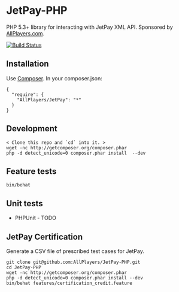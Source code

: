 # JetPay-PHP

PHP 5.3+ library for interacting with JetPay XML API. Sponsored by [AllPlayers.com](https://www.allplayers.com).

[![Build Status](https://secure.travis-ci.org/AllPlayers/JetPay-PHP.png)](http://travis-ci.org/AllPlayers/JetPay-PHP)

## Installation
Use [Composer](http://getcomposer.org/).  In your composer.json:

    {
      "require": {
        "AllPlayers/JetPay": "*"
      }
    }

## Development

    < Clone this repo and `cd` into it. >
    wget -nc http://getcomposer.org/composer.phar
    php -d detect_unicode=0 composer.phar install  --dev

## Feature tests

    bin/behat

## Unit tests

 - PHPUnit - TODO

## JetPay Certification
Generate a CSV file of prescribed test cases for JetPay.

    git clone git@github.com:AllPlayers/JetPay-PHP.git
    cd JetPay-PHP
    wget -nc http://getcomposer.org/composer.phar
    php -d detect_unicode=0 composer.phar install --dev
    bin/behat features/certification_credit.feature
